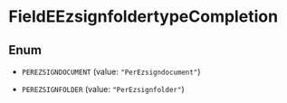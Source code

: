 

# FieldEEzsignfoldertypeCompletion

## Enum


* `PEREZSIGNDOCUMENT` (value: `"PerEzsigndocument"`)

* `PEREZSIGNFOLDER` (value: `"PerEzsignfolder"`)



